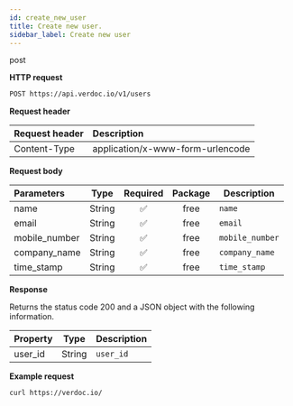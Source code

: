 ```yaml
---
id: create_new_user
title: Create new user.
sidebar_label: Create new user
---
```


<span class="badges post">post</span>

**HTTP request**

```bash
POST https://api.verdoc.io/v1/users
```

**Request header**

| Request header | Description                      |
| :------------- | :------------------------------- |
| Content-Type   | application/x-www-form-urlencode |

**Request body**

| Parameters    |  Type  | Required | Package | Description     |
| :------------ | :----: | :------: | :-----: | --------------- |
| name          | String |    ✅    |  free   | `name`          |
| email         | String |    ✅    |  free   | `email`         |
| mobile_number | String |    ✅    |  free   | `mobile_number` |
| company_name  | String |    ✅    |  free   | `company_name`  |
| time_stamp    | String |    ✅    |  free   | `time_stamp`    |

**Response**

Returns the status code 200 and a JSON object with the following information.

| Property |  Type  | Description |
| :------- | :----: | ----------- |
| user_id  | String | `user_id`   |

**Example request**

```bash
curl https://verdoc.io/
```
